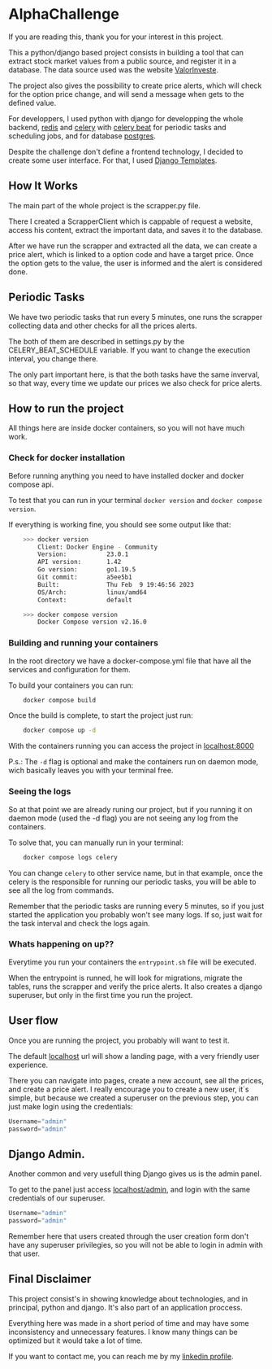 # AlphaChallenge

If you are reading this, thank you for your interest in this project.

This a python/django based project consists in building a tool that can extract
stock market values from a public source, and register it in a database. The
data source used was the website [ValorInveste](https://valorinveste.globo.com/cotacoes/).

The project also gives the possibility to create price alerts, which will check 
for the option price change, and will send a message when gets to the defined value. 

For developpers, I used python with django for developping the whole backend, 
[redis](https://redis.io/) and [celery](https://docs.celeryq.dev/en/stable/)
with [celery beat](https://docs.celeryq.dev/en/stable/reference/celery.beat.html)
for periodic tasks and scheduling jobs, and for database
[postgres](https://www.postgresql.org/).

Despite the challenge don't define a frontend technology, I decided to create some
user interface. For that, I used
[Django Templates](https://docs.djangoproject.com/en/4.1/ref/templates/language/).


## How It Works

The main part of the whole project is the scrapper.py file.

There I created a ScrapperClient which is cappable of request a website, access
his content, extract the important data, and saves it to the database.

After we have run the scrapper and extracted all the data, we can create a price
alert, which is linked to a option code and have a target price. Once the option
gets to the value, the user is informed and the alert is considered done.


## Periodic Tasks

We have two periodic tasks that run every 5 minutes, one runs the scrapper 
collecting data and other checks for all the prices alerts.

The both of them are described in settings.py by the CELERY_BEAT_SCHEDULE
variable. If you want to change the execution interval, you change there.

The only part important here, is that the both tasks have the same inverval, so
that way, every time we update our prices we also check for price alerts.


## How to run the project

All things here are inside docker containers, so you will not have much work.

### Check for docker installation

Before running anything you need to have installed docker and docker compose api.

To test that you can run in your terminal `docker version` and `docker compose version`.

If everything is working fine, you should see some output like that:
```sh
    >>> docker version 
        Client: Docker Engine - Community
        Version:           23.0.1
        API version:       1.42
        Go version:        go1.19.5
        Git commit:        a5ee5b1
        Built:             Thu Feb  9 19:46:56 2023
        OS/Arch:           linux/amd64
        Context:           default
```

```sh
    >>> docker compose version
        Docker Compose version v2.16.0
```

### Building and running your containers

In the root directory we have a docker-compose.yml file that have all the
services and configuration for them.

To build your containers you can run:
```sh
    docker compose build
```

Once the build is complete, to start the project just run:
```sh
    docker compose up -d
```

With the containers running you can access the project in [localhost:8000](http://localhost:8000/)

P.s.: The `-d` flag is optional and make the containers run on daemon mode, wich
basically leaves you with your terminal free.


### Seeing the logs

So at that point we are already runing our project, but if you running it on
daemon mode (used the -d flag) you are not seeing any log from the containers.

To solve that, you can manually run in your terminal:
```sh
    docker compose logs celery
```

You can change `celery` to other service name, but in that example, once the
celery is the responsible for running our periodic tasks, you will be able to
see all the log from commands.

Remember that the periodic tasks are running every 5 minutes, so if you just
started the application you probably won't see many logs. If so, just wait for
the task interval and check the logs again.


### Whats happening on up??

Everytime you run your containers the `entrypoint.sh` file will be executed.

When the entrypoint is runned, he will look for migrations, migrate the tables,
runs the scrapper and verify the price alerts. It also creates a django 
superuser, but only in the first time you run the project.


## User flow

Once you are running the project, you probably will want to test it.

The default [localhost](http://localhost:8000/) url will show a landing page, 
with a very friendly user experience.

There you can navigate into pages, create a new account, see all the prices, and
create a price alert. I really encourage you to create a new user, it`s simple,
but because we created a superuser on the previous step, you can just make login
using the credentials:

```py
Username="admin"
password="admin"
```


## Django Admin.

Another common and very usefull thing Django gives us is the admin panel.

To get to the panel just access [localhost/admin](http://localhost:8000/admin),
and login with the same credentials of our superuser.
```py
Username="admin"
password="admin"
```

Remember here that users created through the user creation form don't have any
superuser privilegies, so you will not be able to login in admin with that user.


## Final Disclaimer

This project consist's in showing knowledge about technologies, and in principal,
python and django. It's also part of an application proccess.

Everything here was made in a short period of time and may have some
inconsistency and unnecessary features. I know many things can be optimized but
it would take a lot of time.

If you want to contact me, you can reach me by my
[linkedin profile](https://www.linkedin.com/in/vitorstoledo/).
